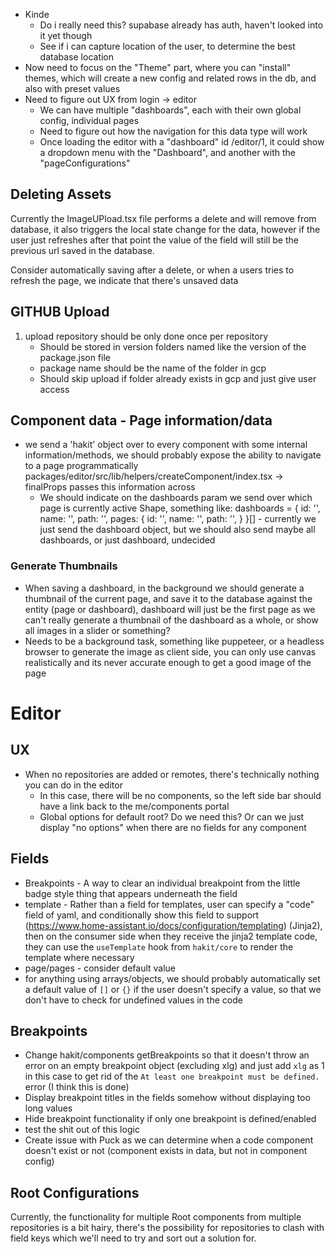 - Kinde
  - Do i really need this? supabase already has auth, haven't looked into it yet though
  - See if i can capture location of the user, to determine the best database location
- Now need to focus on the "Theme" part, where you can "install" themes, which will create a new config and related rows in the db, and also with preset values
- Need to figure out UX from login -> editor
  - We can have multiple "dashboards", each with their own global config, individual pages
  - Need to figure out how the navigation for this data type will work
  - Once loading the editor with a "dashboard" id /editor/1, it could show a dropdown menu with the "Dashboard", and another with the "pageConfigurations"

## Deleting Assets
Currently the ImageUPload.tsx file performs a delete and will remove from database, it also triggers the local state change for the data, however if the user just refreshes after that point the value of the field will still be the previous url saved in the database.

Consider automatically saving after a delete, or when a users tries to refresh the page, we indicate that there's unsaved data

## GITHUB Upload

1. upload repository should be only done once per repository
    - Should be stored in version folders named like the version of the package.json file
    - package name should be the name of the folder in gcp
    - Should skip upload if folder already exists in gcp and just give user access


## Component data - Page information/data
- we send a 'hakit' object over to every component with some internal information/methods, we should probably expose the ability to navigate to a page programmatically
    packages/editor/src/lib/helpers/createComponent/index.tsx -> finalProps passes this information across
  - We should indicate on the dashboards param we send over which page is currently active
  Shape, something like:
  dashboards = {
    id: '',
    name: '',
    path: '',
    pages: {
      id: '',
      name: '',
      path: '',
    }
  }[] - currently we just send the dashboard object, but we should also send maybe all dashboards, or just dashboard, undecided

### Generate Thumbnails
- When saving a dashboard, in the background we should generate a thumbnail of the current page, and save it to the database against the entity (page or dashboard), dashboard will just be the first page as we can't really generate a thumbnail of the dashboard as a whole, or show all images in a slider or something?
- Needs to be a background task, something like puppeteer, or a headless browser to generate the image as client side, you can only use canvas realistically and its never accurate enough to get a good image of the page



# Editor

## UX
- When no repositories are added or remotes, there's technically nothing you can do in the editor
  - In this case, there will be no components, so the left side bar should have a link back to the me/components portal
  - Global options for default root? Do we need this? Or can we just display "no options" when there are no fields for any component 


## Fields
- Breakpoints - A way to clear an individual breakpoint from the little badge style thing that appears underneath the field
- template - Rather than a field for templates, user can specify a "code" field of yaml, and conditionally show this field to support (https://www.home-assistant.io/docs/configuration/templating) (Jinja2), then on the consumer side when they receive the jinja2 template code, they can use the `useTemplate` hook from `hakit/core` to render the template where necessary
- page/pages - consider default value
- for anything using arrays/objects, we should probably automatically set a default value of `[]` or `{}` if the user doesn't specify a value, so that we don't have to check for undefined values in the code

## Breakpoints
- Change hakit/components getBreakpoints so that it doesn't throw an error on an empty breakpoint object (excluding xlg) and just add `xlg` as 1 in this case to get rid of the `At least one breakpoint must be defined.` error (I think this is done)
- Display breakpoint titles in the fields somehow without displaying too long values
- Hide breakpoint functionality if only one breakpoint is defined/enabled
- test the shit out of this logic
- Create issue with Puck as we can determine when a code component doesn't exist or not (component exists in data, but not in component config)


## Root Configurations

Currently, the functionality for multiple Root components from multiple repositories is a bit hairy, there's the possibility for repositories to clash with field keys which we'll need to try and sort out a solution for.